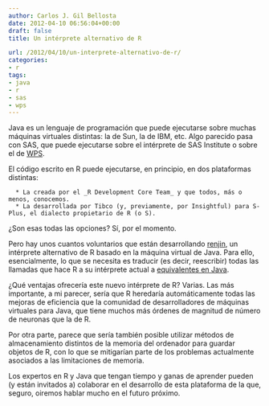```yaml
---
author: Carlos J. Gil Bellosta
date: 2012-04-10 06:56:04+00:00
draft: false
title: Un intérprete alternativo de R

url: /2012/04/10/un-interprete-alternativo-de-r/
categories:
- r
tags:
- java
- r
- sas
- wps
---
```


Java es un lenguaje de programación que puede ejecutarse sobre muchas máquinas virtuales distintas: la de Sun, la de IBM, etc. Algo parecido pasa con SAS, que puede ejecutarse sobre el intérprete de SAS Institute o sobre el de [WPS](http://www.datanalytics.com/blog/2010/08/12/%C2%BFya-has-considerado-pasarte-a-wps/).

El código escrito en R puede ejecutarse, en principio, en dos plataformas distintas:



	  * La creada por el _R Development Core Team_ y que todos, más o menos, conocemos.
	  * La desarrollada por Tibco (y, previamente, por Insightful) para S-Plus, el dialecto propietario de R (o S).

¿Son esas todas las opciones? Sí, por el momento.

Pero hay unos cuantos voluntarios que están desarrollando [renjin](https://code.google.com/p/renjin/), un intérprete alternativo de R basado en la máquina virtual de Java. Para ello, esencialmente, lo que se necesita es traducir (es decir, reescribir) todas las llamadas que hace R a su intérprete actual a [equivalentes en Java](https://code.google.com/p/renjin/wiki/ContributingPrimitives).

¿Qué ventajas ofrecería este nuevo intérprete de R? Varias. Las más importante, a mi parecer, sería que R heredaría automáticamente todas las mejoras de eficiencia que la comunidad de desarrolladores de máquinas virtuales para Java, que tiene muchos más órdenes de magnitud de número de neuronas que la de R.

Por otra parte, parece que sería también posible utilizar métodos de almacenamiento distintos de la memoria del ordenador para guardar objetos de R, con lo que se mitigarían parte de los problemas actualmente asociados a las limitaciones de memoria.

Los expertos en R y Java que tengan tiempo y ganas de aprender pueden (y están invitados a) colaborar en el desarrollo de esta plataforma de la que, seguro, oiremos hablar mucho en el futuro próximo.
